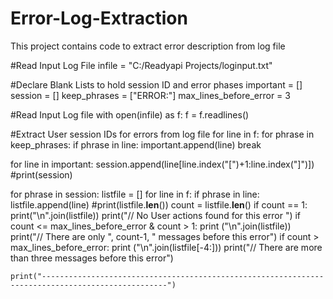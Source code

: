 # Error-Log-Extraction
This project contains code to extract error description from log file




#Read Input Log File
infile = "C:/Readyapi Projects/loginput.txt"

#Declare Blank Lists to hold session ID and error phases
important = []
session = []
keep_phrases = ["ERROR:"]
max_lines_before_error = 3

#Read Input Log file
with open(infile) as f:
    f = f.readlines()

#Extract User session IDs for errors from log file
for line in f:
    for phrase in keep_phrases:
        if phrase in line:
            important.append(line)
            break

for line in important:
    session.append(line[line.index("[")+1:line.index("]")])
#print(session)


for phrase in session:
    listfile = []
    for line in f:
        if phrase in line:
          listfile.append(line)
    #print(listfile.__len__())
    count = listfile.__len__()
    if count == 1:
        print("\n".join(listfile))
        print("// No User actions found for this error ")
    if count <= max_lines_before_error & count > 1:
        print ("\n".join(listfile))
        print("// There are only ", count-1, " messages before this error")
    if count > max_lines_before_error:
        print ("\n".join(listfile[-4:]))
        print("// There are more than three messages before this error")

    print("--------------------------------------------------------------------------------------------------")





